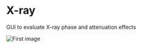 # X-ray
GUI to evaluate X-ray phase and attenuation effects

![First image](/res/gitImages/guiimg.png)
